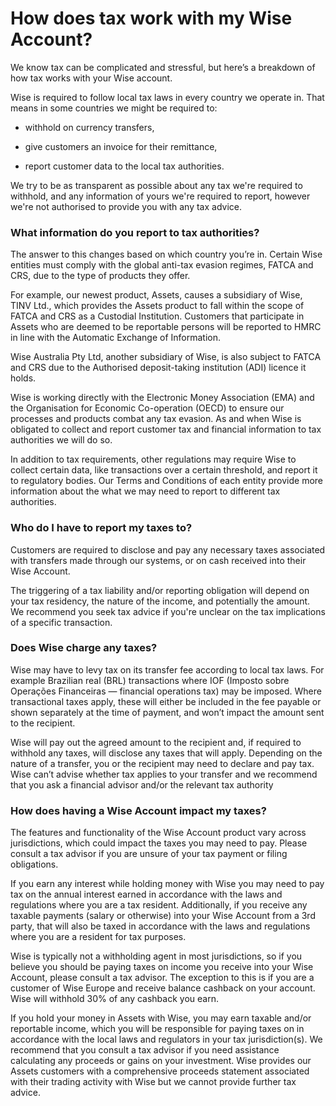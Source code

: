 # How does tax work with my Wise Account?

We know tax can be complicated and stressful, but here’s a breakdown of how tax works with your Wise account.

Wise is required to follow local tax laws in every country we operate in. That means in some countries we might be required to:

  * withhold on currency transfers,

  * give customers an invoice for their remittance,

  * report customer data to the local tax authorities. 




We try to be as transparent as possible about any tax we're required to withhold, and any information of yours we're required to report, however we're not authorised to provide you with any tax advice.

###  **What information do you report to tax authorities?**

The answer to this changes based on which country you’re in. Certain Wise entities must comply with the global anti-tax evasion regimes, FATCA and CRS, due to the type of products they offer. 

For example, our newest product, Assets, causes a subsidiary of Wise, TINV Ltd., which provides the Assets product to fall within the scope of FATCA and CRS as a Custodial Institution. Customers that participate in Assets who are deemed to be reportable persons will be reported to HMRC in line with the Automatic Exchange of Information. 

Wise Australia Pty Ltd, another subsidiary of Wise, is also subject to FATCA and CRS due to the Authorised deposit-taking institution (ADI) licence it holds. 

Wise is working directly with the Electronic Money Association (EMA) and the Organisation for Economic Co-operation (OECD) to ensure our processes and products combat any tax evasion. As and when Wise is obligated to collect and report customer tax and financial information to tax authorities we will do so. 

In addition to tax requirements, other regulations may require Wise to collect certain data, like transactions over a certain threshold, and report it to regulatory bodies. Our Terms and Conditions of each entity provide more information about the what we may need to report to different tax authorities. 

### **Who do I have to report my taxes to?**

Customers are required to disclose and pay any necessary taxes associated with transfers made through our systems, or on cash received into their Wise Account. 

The triggering of a tax liability and/or reporting obligation will depend on your tax residency, the nature of the income, and potentially the amount. We recommend you seek tax advice if you're unclear on the tax implications of a specific transaction.

###  **Does Wise charge any taxes?**

Wise may have to levy tax on its transfer fee according to local tax laws. For example Brazilian real (BRL) transactions where IOF (Imposto sobre Operações Financeiras — financial operations tax) may be imposed. Where transactional taxes apply, these will either be included in the fee payable or shown separately at the time of payment, and won’t impact the amount sent to the recipient.

Wise will pay out the agreed amount to the recipient and, if required to withhold any taxes, will disclose any taxes that will apply. Depending on the nature of a transfer, you or the recipient may need to declare and pay tax. Wise can’t advise whether tax applies to your transfer and we recommend that you ask a financial advisor and/or the relevant tax authority

###  **How does having a Wise Account impact my taxes?**

The features and functionality of the Wise Account product vary across jurisdictions, which could impact the taxes you may need to pay. Please consult a tax advisor if you are unsure of your tax payment or filing obligations. 

If you earn any interest while holding money with Wise you may need to pay tax on the annual interest earned in accordance with the laws and regulations where you are a tax resident. Additionally, if you receive any taxable payments (salary or otherwise) into your Wise Account from a 3rd party, that will also be taxed in accordance with the laws and regulations where you are a resident for tax purposes. 

Wise is typically not a withholding agent in most jurisdictions, so if you believe you should be paying taxes on income you receive into your Wise Account, please consult a tax advisor. The exception to this is if you are a customer of Wise Europe and receive balance cashback on your account. Wise will withhold 30% of any cashback you earn.

If you hold your money in Assets with Wise, you may earn taxable and/or reportable income, which you will be responsible for paying taxes on in accordance with the local laws and regulators in your tax jurisdiction(s). We recommend that you consult a tax advisor if you need assistance calculating any proceeds or gains on your investment. Wise provides our Assets customers with a comprehensive proceeds statement associated with their trading activity with Wise but we cannot provide further tax advice.